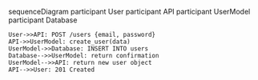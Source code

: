 sequenceDiagram
    participant User
    participant API
    participant UserModel
    participant Database

    User->>API: POST /users {email, password}
    API->>UserModel: create_user(data)
    UserModel->>Database: INSERT INTO users
    Database-->>UserModel: return confirmation
    UserModel-->>API: return new user object
    API-->>User: 201 Created
